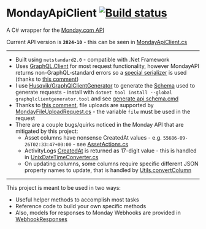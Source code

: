 # MondayApiClient [![Build status](https://ci.appveyor.com/api/projects/status/dud56wnemhwb39m7)](https://ci.appveyor.com/project/Walkman100/MondayApiClient)
A C# wrapper for the [Monday.com API](https://developer.monday.com/api-reference/reference)

Current API version is **`2024-10`** - this can be seen in [MondayApiClient.cs](/MondayApi/MondayApiClient.cs)

---
- Built using `netstandard2.0` - compatible with .Net Framework
- Uses [GraphQL.Client](https://github.com/graphql-dotnet/graphql-client) for most request functionality, however MondayAPI returns non-GraphQL-standard errors so a [special serializer](/MondayApi/Utils/DebugSerializer.cs) is used (thanks to [this comment](https://github.com/graphql-dotnet/graphql-client/issues/527#issuecomment-1655503961))
- I use [Husqvik/GraphQlClientGenerator](https://github.com/Husqvik/GraphQlClientGenerator) to generate the [Schema](/MondayApi/Schema) used to generate requests - install with `dotnet tool install --global graphqlclientgenerator.tool` and see [generate api schema.cmd](/MondayApi/generate%20api%20schema.cmd)
- Thanks to [this comment](https://github.com/graphql-dotnet/graphql-client/issues/216#issuecomment-625118457), file uploads are supported by [MondayFileUploadRequest.cs](/MondayApi/Utils/MondayFileUploadRequest.cs) - the variable `file` must be used in the request
- There are a couple bugs/quirks noticed in the Monday API that are mitigated by this project:
  - Asset columns have nonsense CreatedAt values - e.g. `55686-09-26T02:33:47+00:00` - see [AssetActions.cs](/MondayApi/Assets/AssetActions.cs)
  - ActivityLogs [CreatedAt](https://developer.monday.com/api-reference/reference/activity-logs#created_at-field) is returned as 17-digit value - this is handled in [UnixDateTimeConverter.cs](/MondayApi/Utils/UnixDateTimeConverter.cs)
  - On updating columns, some columns require specific different JSON property names to update, that is handled by [Utils.convertColumn](/MondayApi/Utils/Utils.cs)

---
This project is meant to be used in two ways:
- Useful helper methods to accomplish most tasks
- Reference code to build your own specific methods
- Also, models for responses to Monday Webhooks are provided in [WebhookResponses](/MondayApi/WebhookResponses)
